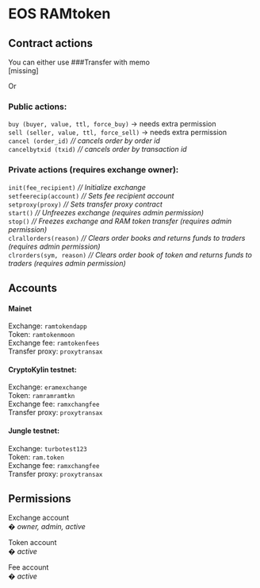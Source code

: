 # EOS RAMtoken
## Contract actions
  
You can either use
###Transfer with memo  
[missing]


Or 
### Public actions:  
`buy (buyer, value, ttl, force_buy)`  -> needs extra permission  
`sell (seller, value, ttl, force_sell)`   -> needs extra permission  
`cancel (order_id)`   *// cancels order by order id*  
`cancelbytxid (txid)` *// cancels order by transaction id*  

### Private actions (requires exchange owner):  

`init(fee_recipient)`		*// Initialize exchange*  
`setfeerecip(account)`	*// Sets fee recipient account*  
`setproxy(proxy)`			*// Sets transfer proxy contract*  
`start()`					*// Unfreezes exchange (requires admin permission)*  
`stop()`					*// Freezes exchange and RAM token transfer (requires admin permission)*  
`clrallorders(reason)`	 *// Clears order books and returns funds to traders (requires admin permission)*  
`clrorders(sym, reason)`	*// Clears order book of token and returns funds to traders (requires admin permission)*  


## Accounts

#### Mainet
Exchange: `ramtokendapp`  
Token: `ramtokenmoon`  
Exchange fee: `ramtokenfees`  
Transfer proxy: `proxytransax`  

#### CryptoKylin testnet:
Exchange: `eramexchange`  
Token: `ramramramtkn`  
Exchange fee: `ramxchangfee`  
Transfer proxy: `proxytransax`  

#### Jungle testnet:
Exchange: `turbotest123`  
Token: `ram.token`  
Exchange fee: `ramxchangfee`  
Transfer proxy: `proxytransax`  

## Permissions  

Exchange account  
*� owner, admin, active* 
  
Token account  
*� active*  
  
Fee account  
*� active*  

